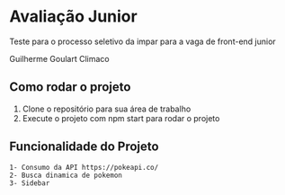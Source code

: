 # Avaliação Junior

Teste para o processo seletivo da impar para a vaga de front-end junior

Guilherme Goulart Climaco

## Como rodar o projeto

1. Clone o repositório para sua área de trabalho
2. Execute o projeto com npm start para rodar o projeto

## Funcionalidade do Projeto

    1- Consumo da API https://pokeapi.co/
    2- Busca dinamica de pokemon
    3- Sidebar
